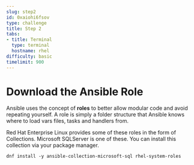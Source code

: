 ```yaml
---
slug: step2
id: 0xaiohi6fsov
type: challenge
title: Step 2
tabs:
- title: Terminal
  type: terminal
  hostname: rhel
difficulty: basic
timelimit: 900
---
```

# Download the Ansible Role

Ansible uses the concept of **roles** to better allow modular code and avoid repeating yourself. A role is simply a folder structure that Ansible knows where to load vars files, tasks and handlers from.

Red Hat Enterprise Linux provides some of these roles in the form of Collections.  Microsoft SQLServer is one of these. You can install this collection via your package manager.

```
dnf install -y ansible-collection-microsoft-sql rhel-system-roles
```

